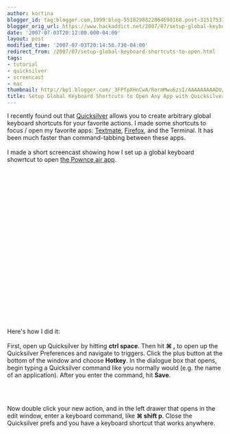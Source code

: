 ```yaml
---
author: kortina
blogger_id: tag:blogger.com,1999:blog-5518298822864690168.post-3151753754102447613
blogger_orig_url: https://www.hackaddict.net/2007/07/setup-global-keyboard-shortcuts-to-open.html
date: '2007-07-03T20:12:00.000-04:00'
layout: post
modified_time: '2007-07-03T20:14:56.730-04:00'
redirect_from: /2007/07/setup-global-keyboard-shortcuts-to-open.html
tags:
- tutorial
- quicksilver
- screencast
- mac
thumbnail: http://bp1.blogger.com/_3FPfpXHnCwA/RormMwu6zsI/AAAAAAAAADU/lVG1JeHC_Y0/s72-c/FinderScreenSnapz001.jpg
title: Setup Global Keyboard Shortcuts to Open Any App with Quicksilver
---
```


I recently found out that <a href="http://quicksilver.blacktree.com/" title="quicksilver:&lt;br /&gt;the key is mighter">Quicksilver</a> allows you to create arbitrary global keyboard shortcuts for your favorite actions.  I made some shortcuts to focus / open my favorite apps: <a href="http://macromates.com/" title="TextMate — The Missing Editor for Mac OS X">Textmate</a>, <a href="http://www.mozilla.com/firefox/" title="Firefox - Rediscover the Web">Firefox</a>, and the Terminal.  It has been much faster than command-tabbing between these apps.<br/><br/>I made a short screencast showing how I set up a global keyboard showrtcut to open <a href="http://pownce.com">the Pownce air app</a>.<br/><br/><object height="350" width="425"> <param name="movie" value="http://www.youtube.com/v/oidK2SFqhqU"/> <embed height="350" src="http://www.youtube.com/v/oidK2SFqhqU" type="application/x-shockwave-flash" width="425"/> </object><br/><br/>Here's how I did it:<br/><br/>First, open up Quicksilver by hitting <b>ctrl space</b>.  Then hit <b>⌘ ,</b> to open up the Quicksilver Preferences and navigate to triggers.  Click the plus button at the bottom of the window and choose <b>Hotkey</b>.  In the dialogue box that opens, begin typing a Quicksilver command like you normally would (e.g. the name of an application).  After you enter the command, hit <b>Save</b>.<br/><br/><img alt="" border="0" id="BLOGGER_PHOTO_ID_5083128236355538626" src="{{ site.url }}/assets/images/2007-07-03-image-0000.jpg" style="display:block; margin:0px auto 10px; text-align:center; "/><br/><br/>Now double click your new action, and in the left drawer that opens in the edit window, enter a keyboard command, like <b>⌘ shift p</b>.  Close the Quicksilver prefs and you have a keyboard shortcut that works anywhere.